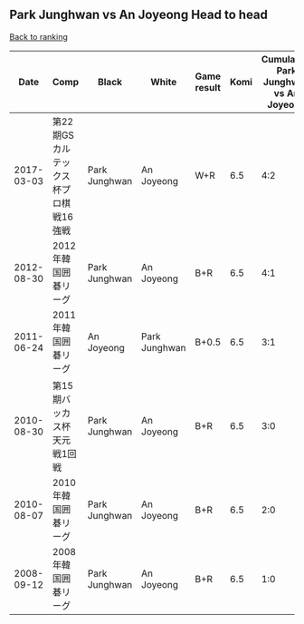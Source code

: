 ## Park Junghwan vs An Joyeong Head to head

[Back to ranking](../../index.md)




| **Date** | **Comp** | **Black** | **White** | **Game result** | **Komi** | **Cumulative Park Junghwan vs An Joyeong** | **Park Junghwan streak** | **An Joyeong streak** | 
| --- | --- | --- | --- | --- | --- | --- | --- | --- |
| 2017-03-03 | 第22期GSカルテックス杯プロ棋戦16強戦 | Park Junghwan | An Joyeong | W+R | 6.5 | 4:2 | 0 | 1 | 
| 2012-08-30 | 2012年韓国囲碁リーグ | Park Junghwan | An Joyeong | B+R | 6.5 | 4:1 | 1 | 0 | 
| 2011-06-24 | 2011年韓国囲碁リーグ | An Joyeong | Park Junghwan | B+0.5 | 6.5 | 3:1 | 0 | 1 | 
| 2010-08-30 | 第15期バッカス杯天元戦1回戦 | Park Junghwan | An Joyeong | B+R | 6.5 | 3:0 | 3 | 0 | 
| 2010-08-07 | 2010年韓国囲碁リーグ | Park Junghwan | An Joyeong | B+R | 6.5 | 2:0 | 2 | 0 | 
| 2008-09-12 | 2008年韓国囲碁リーグ | Park Junghwan | An Joyeong | B+R | 6.5 | 1:0 | 1 | 0 |




